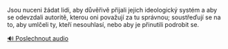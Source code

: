 
Jsou nuceni žádat lidi, aby důvěřivě přijali jejich ideologický systém a aby se odevzdali autoritě, kterou oni považují za tu správnou; soustřeďují se na to, aby umlčeli ty, kteří nesouhlasí, nebo aby je přinutili podrobit se.

[🔊 Poslechnout audio](/data/7-paragraphs/audio/chapter_35/para_004-Jsou-nuceni-dat-lidi-aby-dviv-pijali-jejic.mp3)
